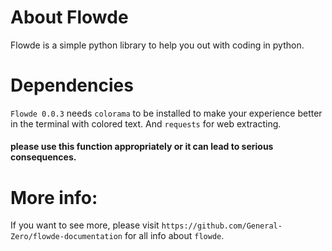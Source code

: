 # About Flowde
Flowde is a simple python library to help you out with coding in python.

# Dependencies
`Flowde 0.0.3` needs `colorama` to be installed to make your experience better in the terminal with colored text. And `requests` for web extracting.
#### please use this function appropriately or it can lead to serious consequences.

# More info:
If you want to see more, please visit `https://github.com/General-Zero/flowde-documentation` for all info about `flowde`.
